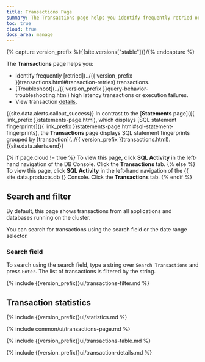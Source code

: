 ```yaml
---
title: Transactions Page
summary: The Transactions page helps you identify frequently retried or high latency transactions and view transaction details.
toc: true
cloud: true
docs_area: manage
---
```


{% capture version_prefix %}{{site.versions["stable"]}}/{% endcapture %}

The **Transactions** page helps you:

- Identify frequently [retried](../{{ version_prefix }}transactions.html#transaction-retries) transactions.
- [Troubleshoot](../{{ version_prefix }}query-behavior-troubleshooting.html) high latency transactions or execution failures.
- View transaction [details](#transaction-details-page).

{{site.data.alerts.callout_success}}
In contrast to the [**Statements** page]({{ link_prefix }}statements-page.html), which displays [SQL statement fingerprints]({{ link_prefix }}statements-page.html#sql-statement-fingerprints), the **Transactions** page displays SQL statement fingerprints grouped by [transaction](../{{ version_prefix }}transactions.html).
{{site.data.alerts.end}}

{% if page.cloud != true %}
To view this page, click **SQL Activity** in the left-hand navigation of the DB Console. Click the **Transactions** tab.
{% else %}
To view this page, click **SQL Activity** in the left-hand navigation of the {{ site.data.products.db }} Console. Click the **Transactions** tab.
{% endif %}

## Search and filter

By default, this page shows transactions from all applications and databases running on the cluster.

You can search for transactions using the search field or the date range selector.

### Search field

To search using the search field, type a string over `Search Transactions` and press `Enter`. The list of transactions is filtered by the string.

{% include {{version_prefix}}ui/transactions-filter.md %}

## Transaction statistics

{% include {{version_prefix}}ui/statistics.md %}

{% include common/ui/transactions-page.md %}

{% include {{version_prefix}}ui/transactions-table.md %}

{% include {{version_prefix}}ui/transaction-details.md %}
